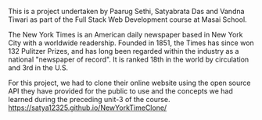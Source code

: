 This is a project undertaken by Paarug Sethi, Satyabrata Das and Vandna Tiwari as part of the Full Stack Web Development course at Masai School.

The New York Times is an American daily newspaper based in New York City with a worldwide readership. Founded in 1851, the Times has since won 132 Pulitzer Prizes, and has long been regarded within the industry as a national "newspaper of record". It is ranked 18th in the world by circulation and 3rd in the U.S.

For this project, we had to clone their online website using the open source API they have provided for the public to use and the concepts we had learned during the preceding unit-3 of the course.
https://satya12325.github.io/NewYorkTimeClone/
